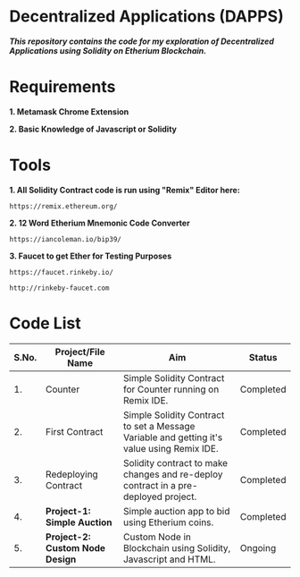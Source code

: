 # Decentralized Applications (DAPPS)

***This repository contains the code for my exploration of Decentralized Applications using Solidity on Etherium Blockchain.***

# Requirements

**1. Metamask Chrome Extension**

**2. Basic Knowledge of Javascript or Solidity**

# Tools

**1. All Solidity Contract code is run using "Remix" Editor here:**

```
https://remix.ethereum.org/
```

**2. 12 Word Etherium Mnemonic Code Converter**

```
https://iancoleman.io/bip39/
```

**3. Faucet to get Ether for Testing Purposes**

```
https://faucet.rinkeby.io/
```

```
http://rinkeby-faucet.com
```

# Code List

| S.No. |               Project/File Name               |                       Aim                       |   Status    |
| ----- | --------------------------------------------- | ----------------------------------------------- | ----------- |
|   1.  | Counter | Simple Solidity Contract for Counter running on Remix IDE. | Completed |
|   2.  | First Contract | Simple Solidity Contract to set a Message Variable and getting it's value using Remix IDE. | Completed |
|   3.  | Redeploying Contract | Solidity contract to make changes and re-deploy contract in a pre-deployed project. | Completed |
|   4.  | **Project-1: Simple Auction** | Simple auction app to bid using Etherium coins. | Completed |
|   5.  | **Project-2: Custom Node Design** | Custom Node in Blockchain using Solidity, Javascript and HTML. | Ongoing |
